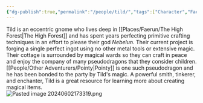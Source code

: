 ```yaml
---
{"dg-publish":true,"permalink":"/people/tild/","tags":["Character","Faerun"]}
---
```


Tild is an eccentric gnome who lives deep in [[Places/Faerun/The High Forest\|The High Forest]] and has spent years perfecting primitive crafting techniques in an effort to please their god *Nebelun*.  Their current project is forging a single perfect ingot using no other metal tools or extensive magic.  Their cottage is surrounded by magical wards so they can craft in peace and enjoy the company of many pseudodragons that they consider children.  [[People/Other Adventurers/Pointy\|Pointy]] is one such pseudodragon and he has been bonded to the party by Tild's magic.  A powerful smith, tinkerer, and enchanter, Tild is a great resource for learning more about creating magical items.  
![Pasted image 20240602173319.png](/img/user/Z_Attachments/Pasted%20image%2020240602173319.png)